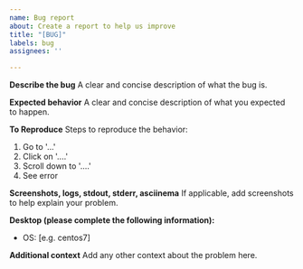 ```yaml
---
name: Bug report
about: Create a report to help us improve
title: "[BUG]"
labels: bug
assignees: ''

---
```


**Describe the bug**
A clear and concise description of what the bug is.

**Expected behavior**
A clear and concise description of what you expected to happen.

**To Reproduce**
Steps to reproduce the behavior:
1. Go to '...'
2. Click on '....'
3. Scroll down to '....'
4. See error

**Screenshots, logs, stdout, stderr, asciinema**
If applicable, add screenshots to help explain your problem.

**Desktop (please complete the following information):**
 - OS: [e.g. centos7]

**Additional context**
Add any other context about the problem here.
